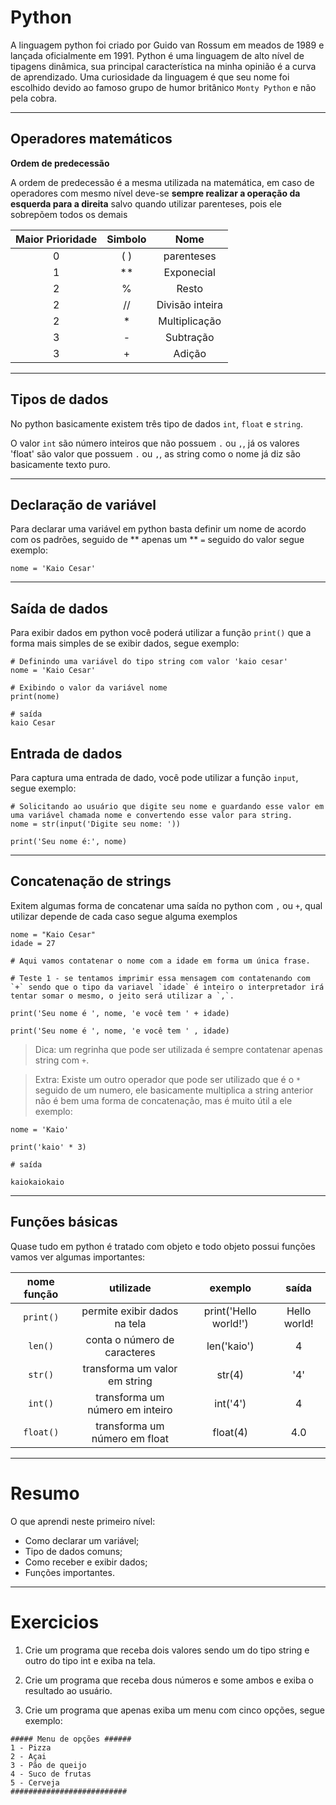 # Python

A linguagem python foi criado por Guido van Rossum em meados de 1989 e lançada oficialmente em 1991. Python é uma linguagem de alto nível de tipagens dinâmica, sua principal característica na minha opinião é a curva de aprendizado. Uma curiosidade da linguagem é que seu nome foi escolhido devido ao famoso grupo de humor britânico `Monty Python` e não pela cobra.


---

## Operadores matemáticos

__Ordem de predecessão__


A ordem de predecessão é a mesma utilizada na matemática, em caso de operadores com mesmo nível deve-se **sempre realizar a operação da esquerda para a direita** salvo quando utilizar parenteses, pois ele sobrepõem todos os demais

Maior Prioridade | Simbolo | Nome
:---:|:---:|:---:|
0 | ( ) | parenteses |
1 | ** | Exponecial |
2 | % | Resto |
2 | // | Divisão inteira |
2 | * | Multiplicação |
3 | - | Subtração |
3 | + | Adição |

---

## Tipos de dados

No python basicamente existem três tipo de dados `int`, `float` e `string`.

O valor `int` são número inteiros que não possuem `.` ou `,`, já os valores
'float' são valor que possuem `.` ou `,`, as string como o nome já diz são basicamente texto puro.

---

## Declaração de variável

Para declarar uma variável em python basta definir um nome de acordo com os padrões, seguido de ** apenas um ** `=` seguido do valor segue exemplo:

```
nome = 'Kaio Cesar'
```

---

## Saída de dados

Para exibir dados em python você poderá utilizar a função `print()` que a forma mais simples de se exibir dados, segue exemplo:


```
# Definindo uma variável do tipo string com valor 'kaio cesar'
nome = 'Kaio Cesar'

# Exibindo o valor da variável nome
print(nome)

# saída
kaio Cesar
```

## Entrada de dados

Para captura uma entrada de dado, você pode utilizar a função `input`, segue exemplo:


```
# Solicitando ao usuário que digite seu nome e guardando esse valor em uma variável chamada nome e convertendo esse valor para string.
nome = str(input('Digite seu nome: '))

print('Seu nome é:', nome)
```


---

## Concatenação de strings

Exitem algumas forma de concatenar uma saída no python com `,` ou `+`, qual utilizar depende de cada caso segue alguma exemplos

```
nome = "Kaio Cesar"
idade = 27

# Aqui vamos contatenar o nome com a idade em forma um única frase.

# Teste 1 - se tentamos imprimir essa mensagem com contatenando com `+` sendo que o tipo da variavel `idade` é inteiro o interpretador irá tentar somar o mesmo, o jeito será utilizar a `,`.

print('Seu nome é ', nome, 'e você tem ' + idade)

print('Seu nome é ', nome, 'e você tem ' , idade)

```
> Dica: um regrinha que pode ser utilizada é sempre contatenar apenas string com `+`.


> Extra: Existe um outro operador que pode ser utilizado que é o `*` seguido de um numero, ele basicamente multiplica a string anterior não é bem uma forma de concatenação, mas é muito útil  a ele exemplo:


```
nome = 'Kaio'

print('kaio' * 3)

# saída

kaiokaiokaio
```
---

## Funções básicas

Quase tudo em python é tratado com objeto e todo objeto possui funções vamos ver algumas importantes:

nome função | utilizade | exemplo | saída
:---:|:---:|:---:|:---:|
`print()` | permite exibir dados na tela | print('Hello world!') | Hello world!
`len()` | conta o número de caracteres | len('kaio') | 4
`str()` | transforma um valor em string | str(4) | '4'
`int()` | transforma um número em inteiro | int('4') | 4
`float()` | transforma um número em float | float(4) | 4.0

---


# Resumo

O que aprendi neste primeiro nível:

- Como declarar um variável;
- Tipo de dados comuns;
- Como receber e exibir dados;
- Funções importantes.

---

# Exercicios

1. Crie um programa que receba dois valores sendo um do tipo string e outro do tipo int e exiba na tela.

2. Crie um programa que receba dous números e some ambos e exiba o resultado ao usuário.

3. Crie um programa que apenas exiba um menu com cinco opções, segue exemplo:


```
##### Menu de opções ######
1 - Pizza
2 - Açai
3 - Pão de queijo
4 - Suco de frutas
5 - Cerveja
##########################
```
